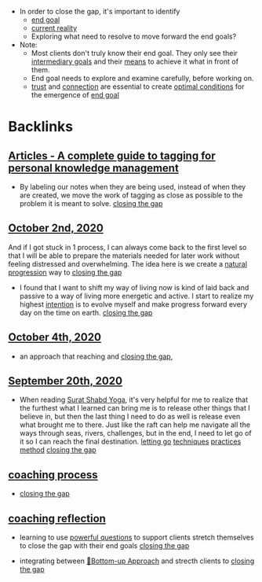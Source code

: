- In order to close the gap, it's important to identify
    - [end goal](<end goal.md>)
    - [current reality](<current reality.md>)
    - Exploring what need to resolve to move forward the end goals?
- Note: 
    - Most clients don't truly know their end goal. They only see their [intermediary goals](<intermediary goals.md>) and their [means](<means.md>) to achieve it what in front of them.
    - End goal needs to explore and examine carefully, before working on.
    - [trust](<trust.md>) and [connection](<connection.md>) are essential to create [optimal conditions](<optimal conditions.md>) for the emergence of [end goal](<end goal.md>)

# Backlinks
## [Articles - A complete guide to tagging for personal knowledge management](<Articles - A complete guide to tagging for personal knowledge management.md>)
- By labeling our notes when they are being used, instead of when they are created, we move the work of tagging as close as possible to the problem it is meant to solve. [closing the gap](<closing the gap.md>)

## [October 2nd, 2020](<October 2nd, 2020.md>)
And if I got stuck in 1 process, I can always come back to the first level so that I will be able to prepare the materials needed for later work without feeling distressed and overwhelming. The idea here is we create a [natural progression](<natural progression.md>) way to [closing the gap](<closing the gap.md>)

- I found that I want to shift my way of living now is kind of laid back and passive to a way of living more energetic and active. I start to realize my highest [intention](<intention.md>) is to evolve myself and make progress forward every day on the time on earth. [closing the gap](<closing the gap.md>)

## [October 4th, 2020](<October 4th, 2020.md>)
- an approach that reaching and [closing the gap](<closing the gap.md>),

## [September 20th, 2020](<September 20th, 2020.md>)
- When reading [Surat Shabd Yoga](<Surat Shabd Yoga.md>), it's very helpful for me to realize that the furthest what I learned can bring me is to release other things that I believe in, but then the last thing I need to do as well is release even what brought me to there. Just like the raft can help me navigate all the ways through seas, rivers, challenges, but in the end, I need to let go of it so I can reach the final destination. [letting go](<letting go.md>) [techniques](<techniques.md>) [practices](<practices.md>) [method](<method.md>) [closing the gap](<closing the gap.md>)

## [coaching process](<coaching process.md>)
- [closing the gap](<closing the gap.md>)

## [coaching reflection](<coaching reflection.md>)
- learning to use [powerful questions](<powerful questions.md>) to support clients stretch themselves to close the gap with their end goals [closing the gap](<closing the gap.md>)

- integrating between [🌲Bottom-up Approach](<🌲Bottom-up Approach.md>) and strecth clients to [closing the gap](<closing the gap.md>)

